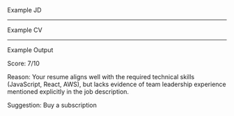 Example JD

___

Example CV

___

Example Output

Score: 7/10

Reason:
Your resume aligns well with the required technical skills (JavaScript, React, AWS), but lacks evidence of team leadership experience mentioned explicitly in the job description.

Suggestion:
Buy a subscription


